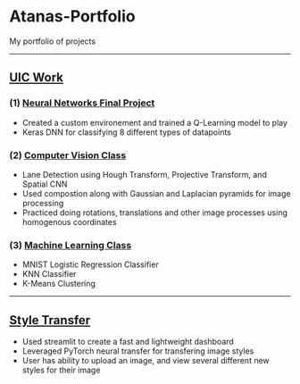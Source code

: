 # Atanas-Portfolio
My portfolio of projects

--------------------------------------------
## [UIC Work](https://github.com/adelevski/UIC)
### (1) [Neural Networks Final Project](https://github.com/adelevski/UIC/tree/master/ECE%20559%20-%20Neural%20Networks/Final)
* Created a custom environement and trained a Q-Learning model to play
* Keras DNN for classifying 8 different types of datapoints

### (2) [Computer Vision Class](https://github.com/adelevski/UIC/tree/master/ECE%20515%20-%20Computer%20Vision)
* Lane Detection using Hough Transform, Projective Transform, and Spatial CNN
* Used compostion along with Gaussian and Laplacian pyramids for image processing
* Practiced doing rotations, translations and other image processes using homogenous coordinates

### (3) [Machine Learning Class](https://github.com/adelevski/UIC/tree/master/ECE%20407%20-%20Machine%20Learning)
* MNIST Logistic Regression Classifier
* KNN Classifier
* K-Means Clustering
---------------------------------------------

## [Style Transfer](https://github.com/adelevski/Style-Transfer)
* Used streamlit to create a fast and lightweight dashboard
* Leveraged PyTorch neural transfer for transfering image styles
* User has ability to upload an image, and view several different new styles for their image

